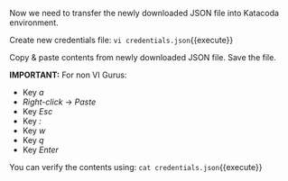 Now we need to transfer the newly downloaded JSON file into Katacoda environment.

Create new credentials file:
`vi credentials.json`{{execute}}

Copy & paste contents from newly downloaded JSON file. Save the file.

**IMPORTANT:** For non VI Gurus:
* Key *a*
* *Right-click* -> *Paste*
* Key *Esc*
* Key *:*
* Key *w*
* Key *q*
* Key *Enter*

You can verify the contents using: 
`cat credentials.json`{{execute}}

